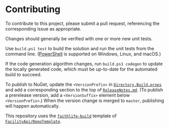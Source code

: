 # Contributing

To contribute to this project, please submit a pull request, referencing the corresponding issue as appropriate.

Changes should generally be verified with one or more new unit tests.

Use `build.ps1 test` to build the solution and run the unit tests from the command line. ([PowerShell](https://docs.microsoft.com/en-us/powershell/scripting/install/installing-powershell) is supported on Windows, Linux, and macOS.)

If the code generation algorithm changes, run `build.ps1 codegen` to update the locally generated code, which must be up-to-date for the automated build to succeed.

To publish to NuGet, update the `<VersionPrefix>` in [`Directory.Build.props`](Directory.Build.props) and add a corresponding section to the top of [`ReleaseNotes.md`](ReleaseNotes.md). (To publish a prerelease version, add a `<VersionSuffix>` element below `<VersionPrefix>`.) When the version change is merged to `master`, publishing will happen automatically.

This repository uses the [`faithlife-build`](https://github.com/FacilityApi/RepoTemplate/tree/faithlife-build) template of [`FacilityApi/RepoTemplate`](https://github.com/FacilityApi/RepoTemplate).
